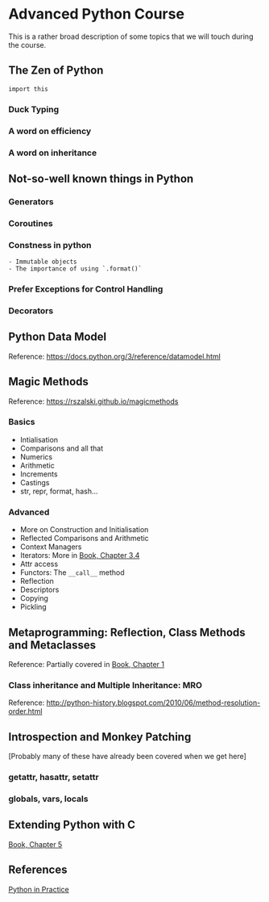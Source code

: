 # Advanced Python Course
This is a rather broad description of some topics that we will touch during the course.

## The Zen of Python
`import this`
### Duck Typing
### A word on efficiency
### A word on inheritance

## Not-so-well known things in Python
### Generators
### Coroutines
### Constness in python
    - Immutable objects
    - The importance of using `.format()`
### Prefer Exceptions for Control Handling
### Decorators

## Python Data Model
Reference:
https://docs.python.org/3/reference/datamodel.html

## Magic Methods
Reference:
https://rszalski.github.io/magicmethods
### Basics
- Intialisation
- Comparisons and all that
- Numerics
- Arithmetic
- Increments
- Castings
- str, repr, format, hash...
### Advanced
- More on Construction and Initialisation
- Reflected Comparisons and Arithmetic
- Context Managers
- Iterators: More in [Book, Chapter 3.4][1]
- Attr access
- Functors: The `__call__` method
- Reflection
- Descriptors
- Copying
- Pickling

## Metaprogramming: Reflection, Class Methods and Metaclasses
Reference:
Partially covered in [Book, Chapter 1][1]
### Class inheritance and Multiple Inheritance: MRO
Reference:
http://python-history.blogspot.com/2010/06/method-resolution-order.html

## Introspection and Monkey Patching
[Probably many of these have already been covered when we get here]

### getattr, hasattr, setattr
### globals, vars, locals

## Extending Python with C
[Book, Chapter 5][1]

## References
[Python in Practice](http://solo.bodleian.ox.ac.uk/primo_library/libweb/action/display.do?tabs=detailsTab&ct=display&fn=search&doc=oxfaleph021507104&indx=1&recIds=oxfaleph021507104&recIdxs=0&elementId=0&renderMode=poppedOut&displayMode=full&frbrVersion=&frbg=&vl(254947567UI0)=any&&dscnt=0&vl(1UIStartWith0)=contains&scp.scps=scope%3A%28OX%29&tb=t&vid=OXVU1&mode=Basic&vl(516065169UI1)=all_items&srt=rank&tab=local&dum=true&vl(freeText0)=python%20in%20practice&dstmp=1554158279721)

[1]: http://solo.bodleian.ox.ac.uk/primo_library/libweb/action/display.do?tabs=detailsTab&ct=display&fn=search&doc=oxfaleph021507104&indx=1&recIds=oxfaleph021507104&recIdxs=0&elementId=0&renderMode=poppedOut&displayMode=full&frbrVersion=&frbg=&vl(254947567UI0)=any&&dscnt=0&vl(1UIStartWith0)=contains&scp.scps=scope%3A%28OX%29&tb=t&vid=OXVU1&mode=Basic&vl(516065169UI1)=all_items&srt=rank&tab=local&dum=true&vl(freeText0)=python%20in%20practice&dstmp=1554158279721


